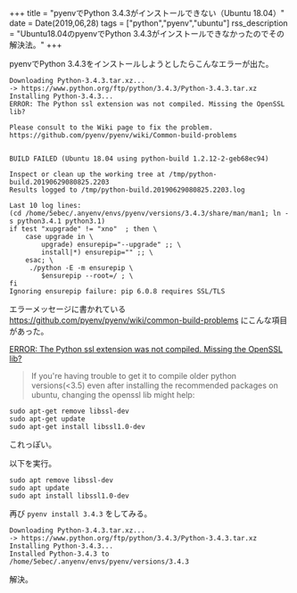 +++
title = "pyenvでPython 3.4.3がインストールできない（Ubuntu 18.04）"
date = Date(2019,06,28)
tags = ["python","pyenv","ubuntu"]
rss_description = "Ubuntu18.04のpyenvでPython 3.4.3がインストールできなかったのでその解決法。"
+++

pyenvでPython 3.4.3をインストールしようとしたらこんなエラーが出た。
```shell
Downloading Python-3.4.3.tar.xz...
-> https://www.python.org/ftp/python/3.4.3/Python-3.4.3.tar.xz
Installing Python-3.4.3...
ERROR: The Python ssl extension was not compiled. Missing the OpenSSL lib?

Please consult to the Wiki page to fix the problem.
https://github.com/pyenv/pyenv/wiki/Common-build-problems


BUILD FAILED (Ubuntu 18.04 using python-build 1.2.12-2-geb68ec94)

Inspect or clean up the working tree at /tmp/python-build.20190629080825.2203
Results logged to /tmp/python-build.20190629080825.2203.log

Last 10 log lines:
(cd /home/5ebec/.anyenv/envs/pyenv/versions/3.4.3/share/man/man1; ln -s python3.4.1 python3.1)
if test "xupgrade" != "xno"  ; then \
	case upgrade in \
		upgrade) ensurepip="--upgrade" ;; \
		install|*) ensurepip="" ;; \
	esac; \
	 ./python -E -m ensurepip \
		$ensurepip --root=/ ; \
fi
Ignoring ensurepip failure: pip 6.0.8 requires SSL/TLS
```
エラーメッセージに書かれている https://github.com/pyenv/pyenv/wiki/common-build-problems 
にこんな項目があった。

[ERROR: The Python ssl extension was not compiled. Missing the OpenSSL lib?](https://github.com/pyenv/pyenv/wiki/common-build-problems#error-the-python-ssl-extension-was-not-compiled-missing-the-openssl-lib)

> If you're having trouble to get it to compile older python versions(<3.5) even after installing the recommended packages on ubuntu, changing the openssl lib might help:
```shell
sudo apt-get remove libssl-dev
sudo apt-get update
sudo apt-get install libssl1.0-dev
```

これっぽい。

以下を実行。

```shell
sudo apt remove libssl-dev
sudo apt update
sudo apt install libssl1.0-dev
```

再び `pyenv install 3.4.3` をしてみる。
```shell
Downloading Python-3.4.3.tar.xz...
-> https://www.python.org/ftp/python/3.4.3/Python-3.4.3.tar.xz
Installing Python-3.4.3...
Installed Python-3.4.3 to /home/5ebec/.anyenv/envs/pyenv/versions/3.4.3
```

解決。
